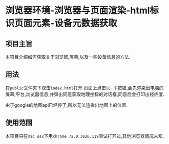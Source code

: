 # 浏览器环境-浏览器与页面渲染-html标识页面元素-设备元数据获取

## 项目主旨

本项目介绍如何获取关于浏览器,屏幕,以及一些设备信息的方法.

## 用法

在`public`文件夹下双击`index.html`打开.页面上点击`试一下`按钮,会先渲染出电脑的屏幕,平台,浏览器信息,并弹出同意获取地理坐标的对话框,同意后会打印出经纬度.

由于google的地图api已经停了,所以无法渲染出地图上的位置.

## 使用范围

本项目只在`mac osx`下用`chrome 72.0.3626.119`测试打开过,其他浏览器情况未知.
